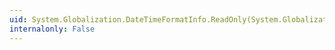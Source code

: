 ```yaml
---
uid: System.Globalization.DateTimeFormatInfo.ReadOnly(System.Globalization.DateTimeFormatInfo)
internalonly: False
---
```

